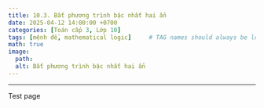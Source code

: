 ```yaml
---
title: 10.3. Bất phương trình bậc nhất hai ẩn
date: 2025-04-12 14:00:00 +0700
categories: [Toán cấp 3, Lớp 10]
tags: [mệnh đề, mathematical logic]     # TAG names should always be lowercase
math: true
image:
  path: 
  alt: Bất phương trình bậc nhất hai ẩn
---
```

---
Test page